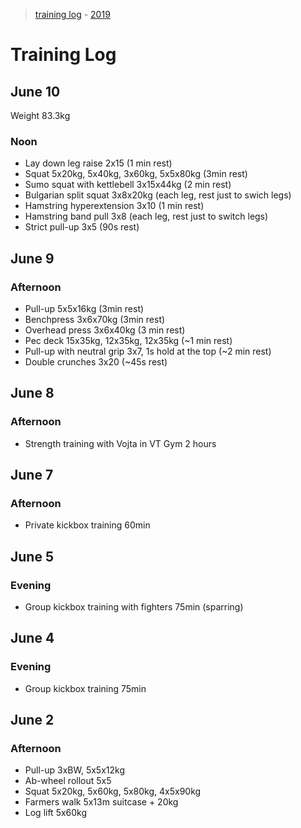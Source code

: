 > [training log](/training-log/) - [2019](/training-log/2019/)


# Training Log

## June 10
Weight 83.3kg

### Noon
- Lay down leg raise 2x15 (1 min rest)
- Squat 5x20kg, 5x40kg, 3x60kg, 5x5x80kg (3min rest)
- Sumo squat with kettlebell 3x15x44kg (2 min rest)
- Bulgarian split squat 3x8x20kg (each leg, rest just to swich legs)
- Hamstring hyperextension 3x10 (1 min rest)
- Hamstring band pull 3x8 (each leg, rest just to switch legs)
- Strict pull-up 3x5 (90s rest)


## June 9
### Afternoon
- Pull-up 5x5x16kg (3min rest)
- Benchpress 3x6x70kg (3min rest)
- Overhead press 3x6x40kg (3 min rest)
- Pec deck 15x35kg, 12x35kg, 12x35kg (~1 min rest)
- Pull-up with neutral grip 3x7, 1s hold at the top (~2 min rest)
- Double crunches 3x20 (~45s rest)


## June 8
### Afternoon
- Strength training with Vojta in VT Gym 2 hours


## June 7
### Afternoon
- Private kickbox training 60min


## June 5
### Evening
- Group kickbox training with fighters 75min (sparring)

## June 4
### Evening
- Group kickbox training 75min


## June 2
### Afternoon
- Pull-up 3xBW, 5x5x12kg
- Ab-wheel rollout 5x5
- Squat 5x20kg, 5x60kg, 5x80kg, 4x5x90kg
- Farmers walk 5x13m suitcase + 20kg
- Log lift 5x60kg
